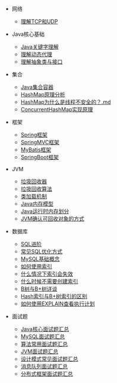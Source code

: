 * 网络
  * [理解TCP和UDP](./docs/network/理解TCP和UDP.md)

* Java核心基础
  * [Java关键字理解](./docs/java/Java关键字理解.md)
  * [理解动态代理](./docs/java/理解动态代理.md)
  * [理解抽象类与接口](./docs/java/理解抽象类与接口.md)
 
* 集合
  * [Java集合容器](./docs/java/Java集合容器.md)
  * [HashMap原理分析](./docs/java/HashMap原理分析.md)
  * [HashMap为什么是线程不安全的？.md](./docs/java/HashMap为什么是线程不安全的.md)
  * [ConcurrentHashMap实现原理](./docs/java/ConcurrentHashMap实现原理.md)
  
* 框架
  * [Spring框架](./docs/框架/Spring.md)
  * [SpringMVC框架](./docs/框架/SpringMVC.md)
  * [MyBatis框架](./docs/框架/MyBatis.md)
  * [SpringBoot框架](./docs/框架/SpringBoot.md)
  
* JVM
  * [垃圾回收器](./docs/jvm/垃圾回收器.md)
  * [垃圾回收算法](./docs/jvm/垃圾回收算法.md)
  * [类加载机制](./docs/jvm/类加载机制.md)
  * [Java内存模型](./docs/jvm/Java内存模型.md)
  * [Java运行时内存划分](./docs/jvm/Java运行时内存划分.md)
  * [JVM确认可回收对象的方式](./docs/jvm/JVM确认可回收对象的方式.md)

* 数据库
  * [SQL进阶](./docs/database/SQL进阶.md)
  * [常见SQL优化方式](./docs/database/常见SQL优化方式.md)
  * [MySQL基础概念](./docs/database/MySQL.md)
  * [如何使用索引](./docs/database/如何使用索引.md)
  * [什么情况下索引会失效](./docs/database/什么情况下索引会失效.md)
  * [什么时候不需要创建索引](./docs/database/什么时候不需要创建索引.md)
  * [B树与B+树详谈](./docs/database/B树与B+树详谈.md)
  * [Hash索引与B+树索引的区别](./docs/database/Hash索引与B+树索引的区别.md)
  * [如何使用EXPLAIN查看执行计划](./docs/database/如何使用EXPLAIN查看执行计划.md) 
  


* 面试题
  * [Java核心面试题汇总](./docs/Interviewquestions/Java核心面试题汇总.md)
  * [MySQL面试题汇总](./docs/Interviewquestions/MySQL面试题汇总.md)
  * [算法常用面试题汇总](./docs/Interviewquestions/算法常用面试题汇总.md)
  * [JVM面试题汇总](./docs/Interviewquestions/JVM面试题汇总.md)
  * [设计模式常见面试题汇总](./docs/Interviewquestions/JVM面试题汇总.md)
  * [消息队列面试题汇总](./docs/Interviewquestions/消息队列面试题汇总.md)
  * [分布式框架面试题汇总](./docs/Interviewquestions/分布式框架面试题合集.md)

